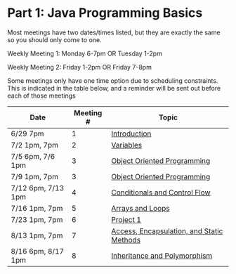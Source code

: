 # Part 1: Java Programming Basics
Most meetings have  two dates/times listed, but they are exactly the same so you should only come to one. 

Weekly Meeting 1: Monday 6-7pm OR Tuesday 1-2pm

Weekly Meeting 2: Friday 1-2pm OR Friday 7-8pm

Some meetings only have one time option due to scheduling constraints. This is indicated in the table below, and  a reminder will be sent out before each of those meetings

| Date | Meeting # | Topic |
| ---- | --- |--- |
|6/29 7pm | 1 | [Introduction](part1lessons/1Introduction.md) |
|7/2 1pm, 7pm | 2 | [Variables](part1lessons/2Variables.md) | 
|7/5 6pm, 7/6 1pm | 3 | [Object Oriented Programming](part1lessons/3ObjectOrientedProgramming.md) | 
|7/9 1pm, 7pm | 3 | [Object Oriented Programming](part1lessons/3ObjectOrientedProgramming.md) | 
|7/12 6pm, 7/13 1pm | 4 | [Conditionals and Control Flow](part1lessons/4ConditionalsAndControlFlow.md) | 
|7/16 1pm, 7pm | 5 | [Arrays and Loops](part1lessons/5ArraysLoops.md) | 
|7/23 1pm, 7pm | 6 | [Project 1](part1lessons/Project1-ClassScheduler.md) | 
|8/13 1pm, 7pm | 7 | [Access, Encapsulation, and Static Methods](part1lessons/7AccessEncapsulationStaticMethods.md)|
|8/16 6pm, 8/17 1pm | 8 | [Inheritance and Polymorphism](part1lessons/8InheritancePolymorphism.md)|
